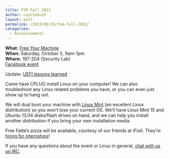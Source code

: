 ```yaml
---
title: FYM Fall 2013
author: coyotebush
layout: post
permalink: /2013/09/29/fym-fall-2013/
categories:
  - Announcements
---
```

**What:** [Free Your Machine][1]  
**When:** Saturday, October 5, 9am-1pm  
**Where:** 197-204 (Security Lab)  
[Facebook event][2]

Update: [UEFI lessons learned][3]

Come have CPLUG install Linux on your computer! We can also troubleshoot any Linux related problems you have, or you can even just show up to hang out.

We will dual boot your machine with [Linux Mint][4] (an excellent Linux distribution) so you won’t lose your current OS. We’ll have Linux Mint 15 and Ubuntu 13.04 disks/flash drives on hand, and we can help you install another distribution if you bring your own installation media.

Free Fatte’s pizza will be available, courtesy of our friends at iFixit. They’re [hiring for internships][5]!

If you have any questions about the event or Linux in general, [chat with us on IRC][6].

 [1]: http://cplug.org/events/fym/ "FYM"
 [2]: https://www.facebook.com/events/718058561541324
 [3]: http://coreyford.name/2013/10/05/linuxmint-uefi.html "Successfully dual-booting Windows 8 and Linux Mint 15 on UEFI"
 [4]: http://linuxmint.com/
 [5]: http://www.ifixit.com/Info/Jobs
 [6]: http://cplug.org/irc/ "IRC"